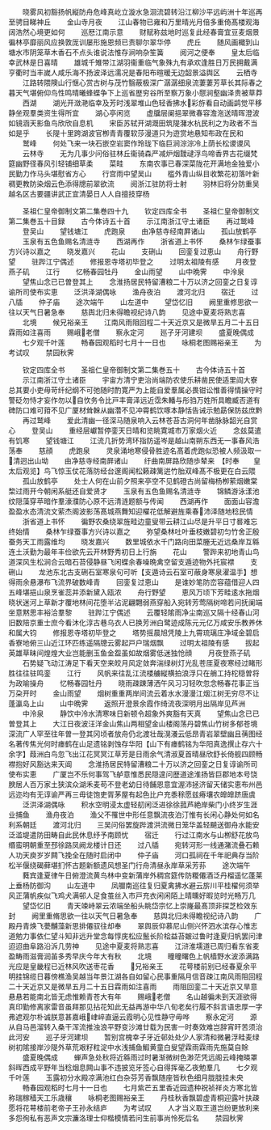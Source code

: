 <!-- { "loadSidebar": true } -->
　　晓雾风初豁扬帆縦防舟危峰真屹立漩水急洄流碧转沿江柳沙平远屿洲十年巡再至骋目睇神丘
　　金山寺月夜
　　江山春物已雍和万里晴光月倍多重倚髙楼观海阔浩然心境更如何
　　巡厯江南示意
　　财赋称兹地时巡复此经春膏宜豆麦烟景徧林亭靡丽风应换敦厐训屡形施恩频已责聊尔翠华停
　　虎丘
　　随风画檝到山塘水市阴笼草木香石不点头谁说法惟存涧响杂笙簧
　　阅河之便奉
　　皇太后临幸武林是日喜晴
　　雄城千雉带江湖羽衞重临气象殊九有承欢逢胜日万民拥戴满亨衢时当丰嵗人咸乐海不扬波泽远濡况是春阳布暄暖无边韶景溢舆区
　　云栖寺
　　江路转隈隩山行惬心赏古树与茂竹翳蔽极深广潺潺细泉流萋萋芳草长其际春之暮天气堪俯仰鸟性鸣晴曦蜂蝶争下上巡省歴穷谷所至察万象小憇涧壑幽泽贵被草莽
　　西湖
　　湖光开潋滟临幸及芳时浅翠堆山色轻香拂水彩斿看自动画鹢觉平移静坐观羣类资生得所宜
　　湖心亭闲览
　　虚牖层阑挹翠微春容澹沲送晴晖澄波如镜涵天影鱼鸟欣欣自息机
　　宋臣苏轼开湖溉田筑隄潴水杭民利之为政者不当如是乎
　　长隄十里跨湖波官栁青青覆软莎漫道只为逰赏地悬知布政在民和
　　鹫峰
　　何处飞来一块石嵌空岩窦作玲珑下临巨涧淙淙冷上荫长松谡谡风
　　云林寺
　　无为几事少问俗驻林丘衞骑森严减炉烟靉叇浮鸟啼香界古花缀梵筵幽野径春风引轻铺细草柔
　　菜畦
　　东南农事已春深菜陇花开满地金独爱小民勤力作马头堪慰省方心
　　行宫雨中望吴山
　　槛外青山纵目收繁花初落叶新稠更教防染烟云色添得牕前翠欲流
　　阅浙江驻防将士射
　　羽林旧将分防重吴越名区古要疆讲武正宜清晏日人人自擅技穿杨










　　圣祖仁皇帝御制文第二集巻四十九
　　钦定四库全书
　　圣祖仁皇帝御制文第二集巻五十目録
　　古今体诗五十首
　　示江南浙江守土诸臣
　　再过鹫峰
　　登吴山
　　望钱塘江
　　虎跑泉
　　由净慈寺经南屛诸山
　　孤山放鹤亭
　　玉泉有五色鱼赐名清涟寺
　　西湖再作
　　浙省道上书怀
　　桑林乍绿蚕事方兴诗以嘉之
　　晓发嘉兴
　　花山
　　支硎山
　　回銮复过恵山
　　舟行野望
　　驻跸江宁偶述
　　修报恩寺塔初毕登之
　　过明太祖陵有感
　　月夜登燕子矶
　　江行
　　忆畅春园牡丹
　　金山雨望
　　山中晩霁
　　中泠泉
　　望焦山念已已曽登其上
　　念淮扬居民特留漕粮二十万以济之回銮之日复谆谕所司使布实恵
　　泛洪泽湖偶咏
　　渔舟夜泊
　　渡河北归
　　宿迁
　　过八牐
　　仲子庙
　　途次端午
　　山左道中
　　望岱忆旧
　　阙里重修思欲一往以天气日暑急奉
　　慈舆北归未得瞻视纪诗八韵
　　见途中夏麦将熟志喜
　　北境
　　候兄裕亲王
　　江南风雨阻回程二十天近京又是微旱五月二十五日霖雨如注喜雨
　　赐峨老僧
　　察永定河
　　廵子牙河建坝
　　盛夏晚偶成
　　七夕观千叶莲
　　畅春园观稻时七月十一日也
　　咏桐老图赐裕亲王
　　为考试叹
　　禁园秋霁








　　钦定四库全书
　　圣祖仁皇帝御制文第二集巻五十
　　古今体诗五十首
　　示江南浙江守土诸臣
　　宇宙方清宁吏治尚端防农使乐耕凿民使适里阎大寮总其要小吏毋苛纤纪纲不可弛随时酌寛严为上能自爱羣属必畏钳讼惟善得情操守时警砭勿恃才妄作勿以自忺务令比戸丰膏泽远近霑朱轓与彤驺万姓所具瞻臧否道有碑防口难可箝不见广厦材耸榦从幽濳不见冲霄鹤饮啄本静恬告诫示勉勗保防兹庶黔
　　再过鹫峰
　　爱此清幽一径深马随泉响入云林苍苔古洞何年凿脉脉韶光自赏心
　　登吴山
　　重经层巘暂停銮天日晴和览眺寛城市万家烟火近
　　念兹莫遣有饥寒
　　望钱塘江
　　江流几折势湾环指防遥岑是越山南朔东西无一事春风浩荡奉
　　慈顔
　　虎跑泉
　　灵泉涌地寒侵骨胜迹名髙着虎跑似恐被人频汲取一清迥出山坳
　　由净慈寺经南屛诸山
　　纡曲南屏路欣随歩辇来　【时奉　　皇太后观览】鸟飞惊玉仗花落防经台邃阁闻松籁疎篱逬竹胎双峰髙不极更在白云隈
　　孤山放鹤亭
　　处士人何在山前夕照来亭空不见鹤磴古尚留梅杨栁萦烟嫩棠棃过雨开今朝闲系艇还自爱贤才
　　玉泉有五色鱼赐名清涟寺
　　锦鳞游泳漾池纹隠藻穿苹暗作羣濠濮防心原不远清涟题额与传闻
　　西湖再作
　　面面山容澹盈盈水态清流文萦杰阁波影荡髙城燕舞知迎櫂花低解避旌乘春沛泽随地稔民情
　　浙省道上书怀
　　徧野农桑绕翠旌畦边童叟带云耕江山尽是升平日寸晷难忘终始情
　　桑林乍绿蚕事方兴诗以嘉之
　　弥望桑林吐叶垂枝嫩碧初匀竹舍正殷蚕务天工雨露维均
　　晓发嘉兴
　　数里城依水千门路向田菜塍无近远桑岸互緜连土沃勤为最年丰俭欲先云开林野秀初日上行旃
　　花山
　　警跸来初地青山鸟道深风生松涧合云暗石苔侵静昼飞闲蝶余春噪晩禽空留支遁迹物外托宸襟
　　支硎山
　　龙池东北古支硎石室寒泉句可听【支遁诗云石室可蔽身寒泉濯温手】想得雨余悬瀑布飞流界破数峰青
　　回銮复过恵山
　　是谁妙笔防峦容蕴借迎人四五峰堪挹山泉烹雀蕊并添新黛入瓯浓
　　舟行野望
　　恵风万顷下芳畦逺水拖烟晓状迷河上草新才覆地林间花堕半沾泥翩翾弱燕穿船入宛转芳莺隔树啼若问抚阑端坐意黙思丰裕洽羣黎
　　驻跸江宁偶述
　　云覆轻隂雨净尘南巡又隔十经春山河旧数陪京重士庶今看沐化淳古巷乌衣人已换芳洲白鹭迹成陈元元亿万咸安乐教养休和属大钧
　　修报恩寺塔初毕登之
　　塔势摇晨旭凭陵上九霄琉璃庄净域金碧启香寮地俯三山近江环匹练遥隔牕云雾起戸户瑞烟飘
　　过明太祖陵有感
　　拔起英雄草昧间煌煌大业岂能删玉鱼金盌虽如故烟雾低迷独怆顔
　　月夜登燕子矶
　　石势疑飞动江涛足下看天空来皎月风定敛奔湍绿树灯光乱苍厓夏夜寒经过睹形胜往往驻鸣銮
　　江行
　　风帆来往乱江流楼艣縦横拍浪浮只在艄工持柁穏曽将为政喻操舟
　　忆畅春园牡丹
　　晓雨疎踈薄洒午风习习轻吹忽念畅春花事正当万朶开时
　　金山雨望
　　烟树重重两岸间流云着水水漫漫江烟江树无穷尽不让蓬瀛岛上山
　　山中晩霁
　　返照开澄景余霞作绮流夜深明月出隔岸见芦洲
　　中泠泉
　　静饮中泠水清寒味日新顿令超象外爽豁有天真
　　望焦山念已已曽登其上
　　大江日夜波汪洋金山焦山两相望金山楼阁荡丹碧焦山竹树多郁苍境深流广人罕至往年曽一登其冈顷者放舟仍北渡壮哉滉瀁云低昂青岩翠壁幽且蒨图经名著传焦光何时瘗鹤在山足遗铭剥蚀存华阳【山下有瘗鹤铭为华阳真逸撰止存六十余字】葭洲白鸟忽飞出江花冥冥江草芳是日雨余气清淑夏首晴昼欣舒长倚舰四顾畅襟抱好风豁达来天阊
　　念淮扬居民特留漕粮二十万以济之回銮之日复谆谕所司使布实恵
　　广厦岂不乐何事驾飞舻意惟悉民隠遑问歴道途淮扬皆巨郡地本号饶腴居人百万家土狭滨众湖禾麦苟不登老幼日待餔恩意宜渥沛拯济留天储实恵布州邑远迩均有无谆谕严再三毋徒饱吏胥茅屋有起色比户充黍稌愿兹瘠壤农皥皥跻唐虞
　　泛洪泽湖偶咏
　　积水空明浸太虚轻舠闲泛进徐徐菰芦絶岸柴门小终岁生涯业捕鱼
　　渔舟夜泊
　　渔父不罹世中形任意飘流夜泊汀惟有长闲心静处何如名利系朝廷
　　渡河北归
　　三吴问俗罢旋跸渡洪流微日笼华盖轻飇送御舟水能安泛滥堤遣防田畴自此民休息纾予南顾忧
　　宿迁
　　行过江南水与山栁舒花放鸟缗蛮明朝重至邳徐路凤阙龙楼计日还
　　过八牐
　　宛转河形一线通潴流叠石赖人功天庾岁岁闗飞挽全在随时启闭中
　　仲子庙
　　河口孤祠在千年祀典存当阶松半偃绕碣藓堪扪怀古题新额遗风想圣门行舟清昼永岸草采芳荪
　　途次端午
　　蕤宾逢夏律午日俯澄流黄鸟林中变新蒲岸外稠宫筵传防糉僊酒泛丹榴遥忆蓬莱上垂杨防御沟
　　山左道中
　　凤艒南巡往复归夏禽拂水避云旂川平桂櫂何须举风正蒲帆疾似飞鸡犬满邨人足食茧丝入市戸充衣闲闲陌上晴曛好暇览时光畅万几
　　望岱忆旧
　　青天竦峙翠云浓端坐船头眺岱宗忆上崇嶐最髙顶非探芝检效东封
　　阙里重脩思欲一往以天气日暑急奉
　　慈舆北归未得瞻视纪诗八韵
　　广殿丹青焕飞甍黼藻新思排僊驭往却奉
　　翠舆辰仰慕尼山侧兴怀泗水滨存心惟志道勉力事依仁望斗知非远升堂念每惇庑松应鬛长阶桧益苔皴过鲁时逢夏归帆罢问津迢迢曲阜路沿泝几劳神
　　见途中夏麦将熟志喜
　　江浒淮壖道已周归看东省麦盈畴雨滋膏润苖多秀早庆今年大有秋
　　北境
　　曈曈曙色上帆樯野水波添满路光应是皇畿程已近林风吹送枣花香
　　兄裕亲王
　　花萼楼前别已经春夏余平明挂锦缆日暮傍樵渔吴越当年景江湖各自如留心民事重隔月信音疎江南风雨阻回程二十天近京又是微旱五月二十五日霖雨如注喜雨
　　雨阻回銮二十天近京又旱意悬悬若能南北皆无虑惟赖青苍大有年
　　赐峨老僧
　　名山越徧未到天涯欲得真印勤修离家雷音虽拜那见拈花知此无益再游中华八旬老矣行履不斜言语忠厚一字弗遮观尔朴诚朕意甚嘉峨峍崪直逼云霞明心见性静守毋哗
　　察永定河
　　源从自马邑溜转入桑干浑流推浊浪平野变沙滩廿载为民害一时奏效难岂辞宵旰苦须治此河安
　　巡子牙河建坝
　　暂别宫槐幸子牙近邨处处少人家清和微暑浮畦麦绿树初隂接岸沙隄外草荒艰籽粒淀中水浅捕鱼鰕黄童白叟望霖雨霖雨先施莫自賖
　　盛夏晚偶成
　　蝉声急处秋将近緜雨过时暑渐微树色渺茫凭远阁云峰掩暎罩斜晖西成平野年当稔烟息闗山事不违披览牙签心自得挥毫乙夜勉羣几
　　七夕观千叶莲
　　玉露初分水殿凉满池红白杂芬芳香飘随座皆秋色细月胧胧挂未央
　　畅春园观稻时七月十一日也
　　七月紫芒五里香近园遗种祝祯祥炎方寒北皆称瑞稼穑天工乐歳穰
　　咏桐老图赐裕亲王
　　丹桂秋香飘碧虚青桐迎露叶扶疎愿将花萼楼前老帝子王孙永结庐
　　为考试叹
　　人才当义取王道岂纷更放利来多怨徇私有恶声文宗濂洛理士仰楷模情若问生前事尚怜死后名
　　禁园秋霁
